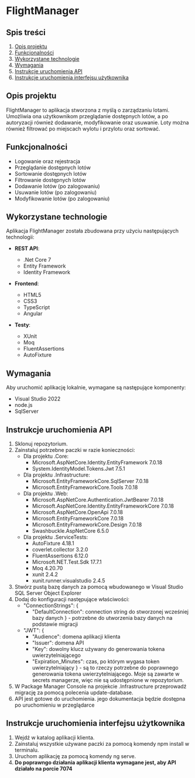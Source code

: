
# FlightManager

## Spis treści
1. [ Opis projektu ](#Opis-projektu)
2. [Funkcjonalności](#Funkcjonalności)
3. [ Wykorzystane technologie ](#Wykorzystane-technologie)
4. [ Wymagania ](#Wymagania)
5. [ Instrukcje uruchomienia API](#Instrukcje-uruchomienia-API)
6. [ Instrukcje uruchomienia interfejsu użytkownika](#Instrukcje-uruchomienia-interfejsu-użytkownika)


## Opis projektu

FlightManager to aplikacja stworzona z myślą o zarządzaniu lotami. Umożliwia ona użytkownikom przeglądanie dostępnych lotów, a po autoryzacji również dodawanie, modyfikowanie oraz usuwanie. Loty można również filtrować po miejscach wylotu i przylotu oraz sortować.

## Funkcjonalności
- Logowanie oraz rejestracja
- Przeglądanie dostępnych lotów
- Sortowanie dostępnych lotów
- Filtrowanie dostępnych lotów
- Dodawanie lotów (po zalogowaniu)
- Usuwanie lotów (po zalogowaniu)
- Modyfikowanie lotów (po zalogowaniu)

<a name="technologies"></a>
## Wykorzystane technologie

Aplikacja FlightManager została zbudowana przy użyciu następujących technologii:

- **REST API**:
  - .Net Core 7
  - Entity Framework
  - Identity Framework

- **Frontend**:
  - HTML5
  - CSS3
  - TypeScript
  - Angular

- **Testy**:
	- XUnit
	- Moq
	- FluentAssertions
	- AutoFixture

## Wymagania

Aby uruchomić aplikację lokalnie, wymagane są następujące komponenty:

- Visual Studio 2022
- node.js
- SqlServer

## Instrukcje uruchomienia API

1. Sklonuj repozytorium.
2. Zainstaluj potrzebne paczki w razie konieczności:
	- Dla projektu .Core:
		- Microsoft.AspNetCore.Identity.EntityFramework 7.0.18
		- System.IdentityModel.Tokens.Jwt 7.5.1
	- Dla projektu .Infrastructure:
		- Microsoft.EntityFrameworkCore.SqlServer 7.0.18
		- Microsoft.EntityFrameworkCore.Tools 7.0.18
	- Dla projektu .Web:
		- Microsoft.AspNetCore.Authentication.JwtBearer 7.0.18
		- Microsoft.AspNetCore.Identity.EntityFrameworkCore 7.0.18
		- Microsoft.AspNetCore.OpenApi 7.0.18
		- Microsoft.EntityFrameworkCore 7.0.18
		- Microsoft.EntityFrameworkCore.Design 7.0.18
		- Swashbuckle.AspNetCore 6.5.0
	- Dla projektu .ServiceTests:
		- AutoFixture 4.18.1
		- coverlet.collector 3.2.0
		- FluentAssertions 6.12.0
		- Microsoft.NET.Test.Sdk 17.7.1
		- Moq 4.20.70
		- xunit 2.4.2
		- xunit.runner.visualstudio 2.4.5
3. Stwórz pustą bazę danych za pomocą wbudowanego w Visual Studio SQL Server Object Explorer
4. Dodaj do konfiguracji następujące właściwości:
	- "ConnectionStrings": {
		- "DefaultConnection": connection string do stworzonej wcześniej bazy danych
	} - potrzebne do utworzenia bazy danych na podstawie migracji
	- "JWT": {
		- "Audience": domena aplikacji klienta
		- "Issuer": domena API
		- "Key": dowolny klucz używany do generowania tokena uwierzytelniającego
		- "Expiration_Minutes": czas, po którym wygasa token uwierzytelniający
	   } - są to rzeczy potrzebne do poprawnego generowania tokena uwierzytelniającego. Moje są zawarte w secrets managerze, więc nie są udostępnione w repozytorium.
5. W Package Manager Console na projekcie .Infrastructure przeprowadź migrację za pomocą polecenia update-database.
6. API jest gotowe do uruchomienia. jego dokumentacja będzie dostępna po uruchomieniu w przeglądarce

## Instrukcje uruchomienia interfejsu użytkownika

1. Wejdź w katalog aplikacji klienta.
2. Zainstaluj wszystkie używane paczki za pomocą komendy npm install w terminalu.
3. Uruchom aplikację za pomocą komendy ng serve.
4. **Do poprawngo działania aplikacji klienta wymagane jest, aby API działało na porcie 7074**
